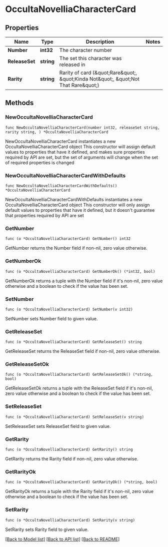 # OccultaNovelliaCharacterCard

## Properties

Name | Type | Description | Notes
------------ | ------------- | ------------- | -------------
**Number** | **int32** | The character number | 
**ReleaseSet** | **string** | The set this character was released in | 
**Rarity** | **string** | Rarity of card (\&quot;Rare\&quot;, \&quot;Kinda Not\&quot;, \&quot;Not That Rare\&quot;) | 

## Methods

### NewOccultaNovelliaCharacterCard

`func NewOccultaNovelliaCharacterCard(number int32, releaseSet string, rarity string, ) *OccultaNovelliaCharacterCard`

NewOccultaNovelliaCharacterCard instantiates a new OccultaNovelliaCharacterCard object
This constructor will assign default values to properties that have it defined,
and makes sure properties required by API are set, but the set of arguments
will change when the set of required properties is changed

### NewOccultaNovelliaCharacterCardWithDefaults

`func NewOccultaNovelliaCharacterCardWithDefaults() *OccultaNovelliaCharacterCard`

NewOccultaNovelliaCharacterCardWithDefaults instantiates a new OccultaNovelliaCharacterCard object
This constructor will only assign default values to properties that have it defined,
but it doesn't guarantee that properties required by API are set

### GetNumber

`func (o *OccultaNovelliaCharacterCard) GetNumber() int32`

GetNumber returns the Number field if non-nil, zero value otherwise.

### GetNumberOk

`func (o *OccultaNovelliaCharacterCard) GetNumberOk() (*int32, bool)`

GetNumberOk returns a tuple with the Number field if it's non-nil, zero value otherwise
and a boolean to check if the value has been set.

### SetNumber

`func (o *OccultaNovelliaCharacterCard) SetNumber(v int32)`

SetNumber sets Number field to given value.


### GetReleaseSet

`func (o *OccultaNovelliaCharacterCard) GetReleaseSet() string`

GetReleaseSet returns the ReleaseSet field if non-nil, zero value otherwise.

### GetReleaseSetOk

`func (o *OccultaNovelliaCharacterCard) GetReleaseSetOk() (*string, bool)`

GetReleaseSetOk returns a tuple with the ReleaseSet field if it's non-nil, zero value otherwise
and a boolean to check if the value has been set.

### SetReleaseSet

`func (o *OccultaNovelliaCharacterCard) SetReleaseSet(v string)`

SetReleaseSet sets ReleaseSet field to given value.


### GetRarity

`func (o *OccultaNovelliaCharacterCard) GetRarity() string`

GetRarity returns the Rarity field if non-nil, zero value otherwise.

### GetRarityOk

`func (o *OccultaNovelliaCharacterCard) GetRarityOk() (*string, bool)`

GetRarityOk returns a tuple with the Rarity field if it's non-nil, zero value otherwise
and a boolean to check if the value has been set.

### SetRarity

`func (o *OccultaNovelliaCharacterCard) SetRarity(v string)`

SetRarity sets Rarity field to given value.



[[Back to Model list]](../README.md#documentation-for-models) [[Back to API list]](../README.md#documentation-for-api-endpoints) [[Back to README]](../README.md)


